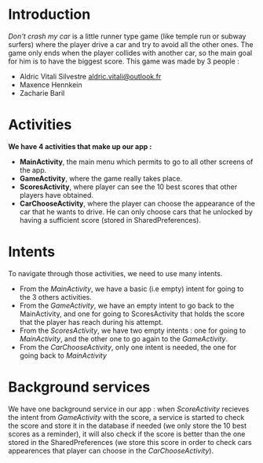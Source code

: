 # Introduction
*Don't crash my car* is a little runner type game (like temple run or subway surfers) where the player drive a car and try to avoid all the other ones. The game only ends when the player collides with another car, so the main goal for him is to have the biggest score. This game was made by 3 people :
* Aldric Vitali Silvestre <aldric.vitali@outlook.fr>
* Maxence Hennkein <add e-mail>
* Zacharie Baril <add e-mail>

# Activities
**We have 4 activities that make up our app :**
- **MainActivity**, the main menu which permits to go to all other screens of the app.
- **GameActivity**, where the game really takes place.
- **ScoresActivity**, where player can see the 10 best scores that other players have obtained.
- **CarChooseActivity**, where the player can choose the appearance of the car that he wants to drive. He can only choose cars that he unlocked by having a sufficient score (stored in SharedPreferences).

# Intents
To navigate through those activities, we need to use many intents.
* From the *MainActivity*, we have a basic (i.e empty) intent for going to the 3 others activities.
* From the *GameActivity*, we have an empty intent to go back to the MainActivity, and one for going to ScoresActivity that holds the score that the player has reach during his attempt.
* From the *ScoresActivity*, we have two empty intents : one for going to *MainActivity*, and the other one to go again to the *GameActivity*.
* From the *CarChooseActivity*, only one intent is needed, the one for going back to *MainActivity*

# Background services
We have one background service in our app : when *ScoreActivity* recieves the intent from *GameActivity* with the score, a service is started to check the score and store it in the database if needed (we only store the 10 best scores as a reminder), it will also check if the score is better than the one stored in the SharedPreferences (we store this score in order to check cars appearences that player can choose in the *CarChooseActivity*).
